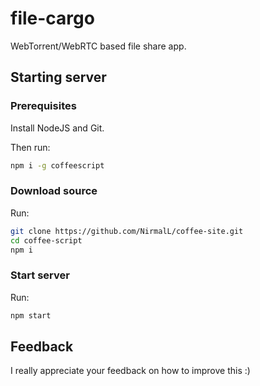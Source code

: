 file-cargo
==========

WebTorrent/WebRTC based file share app.

## Starting server

### Prerequisites

Install NodeJS and Git.

Then run:

```bash
npm i -g coffeescript
```

### Download source

Run:

```bash
git clone https://github.com/NirmalL/coffee-site.git
cd coffee-script
npm i
```

### Start server

Run:

```bash
npm start
```

## Feedback

I really appreciate your feedback on how to improve this :)
